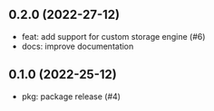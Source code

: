 ## 0.2.0 (2022-27-12)

- feat: add support for custom storage engine (#6)
- docs: improve documentation

## 0.1.0 (2022-25-12)

- pkg: package release (#4)
